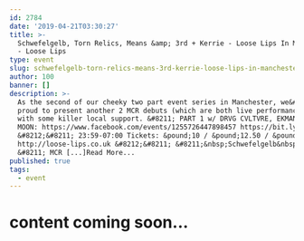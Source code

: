 ```yaml
---
id: 2784
date: '2019-04-21T03:30:27'
title: >-
  Schwefelgelb, Torn Relics, Means &amp; 3rd + Kerrie - Loose Lips In Manchester
  - Loose Lips
type: event
slug: schwefelgelb-torn-relics-means-3rd-kerrie-loose-lips-in-manchester
author: 100
banner: []
description: >-
  As the second of our cheeky two part event series in Manchester, we&#39;re
  proud to present another 2 MCR debuts (which are both live performances!),
  with some killer local support. &#8211; PART 1 w/ DRVG CVLTVRE, EKMAN &amp; NO
  MOON: https://www.facebook.com/events/1255726447898457 https://bit.ly/2JdXC8Q
  &#8212;&#8211; 23:59-07:00 Tickets: &pound;10 / &pound;12.50 / &pound;15
  http://loose-lips.co.uk &#8212;&#8211; &#8211;&nbsp;Schwefelgelb&nbsp;(LIVE)
  &#8211; MCR [...]Read More...
published: true
tags:
  - event
---
```

content coming soon...
======================